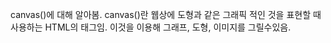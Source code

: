 canvas()에 대해 알아봄.
canvas()란 웹상에 도형과 같은 그래픽 적인 것을 표현할 때 사용하는 HTML의 태그임. 
이것을 이용해 그래프, 도형, 이미지를 그릴수있음.

